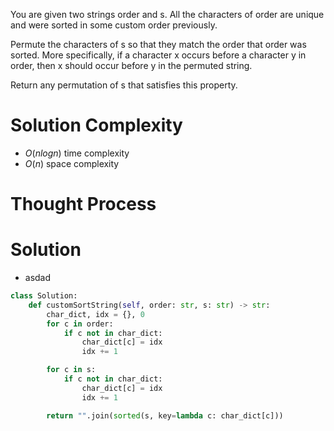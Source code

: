 You are given two strings order and s. All the characters of order are unique and were sorted in some custom order previously.

Permute the characters of s so that they match the order that order was sorted. More specifically, if a character x occurs before a character y in order, then x should occur before y in the permuted string.

Return any permutation of s that satisfies this property.
# Solution Complexity
- $O(nlogn)$ time complexity
- $O(n)$ space complexity
# Thought Process
# Solution
- asdad
```Python
class Solution:
	def customSortString(self, order: str, s: str) -> str:
		char_dict, idx = {}, 0
		for c in order:
			if c not in char_dict:
				char_dict[c] = idx
				idx += 1

		for c in s:
			if c not in char_dict:
				char_dict[c] = idx
				idx += 1

		return "".join(sorted(s, key=lambda c: char_dict[c]))
```